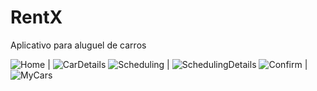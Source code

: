 # RentX
Aplicativo para aluguel de carros


![Home](https://i.ibb.co/T8k3gxh/1.png)  |  ![CarDetails](https://i.ibb.co/BBc1t2d/2.png)
![Scheduling](https://i.ibb.co/xLTqmGH/3.png)  |  ![SchedulingDetails](https://i.ibb.co/6Drc4kp/4.png)
![Confirm](https://i.ibb.co/tpQBz0R/5.png) | ![MyCars](https://i.ibb.co/KKsybM7/6.png)






